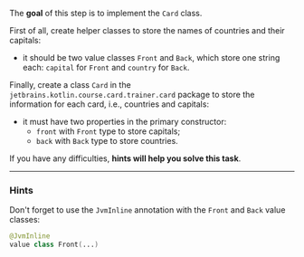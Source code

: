 The **goal** of this step is to implement the `Card` class.

First of all, create helper classes to store the names of countries and their capitals:

- it should be two value classes `Front` and `Back`, which store one string each: `capital` for `Front` and `country` for `Back`.

Finally, create a class `Card` in the `jetbrains.kotlin.course.card.trainer.card` package to store the information for each card, i.e., countries and capitals:

- it must have two properties in the primary constructor:
    - `front` with `Front` type to store capitals;
    - `back` with `Back` type to store countries.

If you have any difficulties, **hints will help you solve this task**.

----

### Hints

<div class="hint" title="The JvmInline annotation for value classes">

Don't forget to use the `JvmInline` annotation with the `Front` and `Back` value classes:
```kotlin
@JvmInline
value class Front(...)
```
</div>
